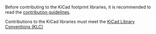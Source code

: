 Before contributing to the KiCad footprint libraries, it is recommended to read the [contribution guidelines](http://kicad.org/libraries/contribute).

Contributions to the KiCad libraries must meet the [KiCad Library Conventions (KLC)](https://klc.kicad.org/)
